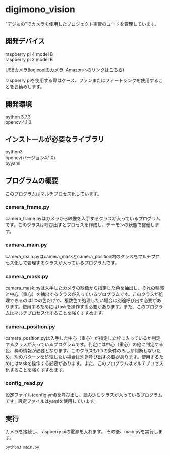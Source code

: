 # digimono_vision
"デジもの"でカメラを使用したプロジェクト実習のコードを管理しています。

## 開発デバイス
raspberry pi 4 model B <br>
raspberry pi 3 model B

USBカメラ([logicoolのカメラ](https://www.logicool.co.jp/ja-jp/product/hd-webcam-c270n), Amazonへのリンクは[こちら](https://www.amazon.co.jp/%E3%83%AD%E3%82%B8%E3%82%AF%E3%83%BC%E3%83%AB-%E3%82%A6%E3%82%A7%E3%83%96%E3%82%AB%E3%83%A1%E3%83%A9-C270n-%E3%82%B9%E3%83%88%E3%83%AA%E3%83%BC%E3%83%9F%E3%83%B3%E3%82%B0-2%E5%B9%B4%E9%96%93%E3%83%A1%E3%83%BC%E3%82%AB%E3%83%BC%E4%BF%9D%E8%A8%BC/dp/B07QMKND9M))

raspberry piを使用する際はケース、ファンまたはフィートシンクを使用することをお勧めします。
## 開発環境
python 3.7.3 <br>
opencv 4.1.0

## インストールが必要なライブラリ
python3<br>
opencv(バージョン4.1.0)<br>
pyyaml

## プログラムの概要
このプログラムはマルチプロセス化しています。
### camera_frame.py
camera_frame.pyはカメラから映像を入手するクラスが入っているプログラムです。このクラスは呼び出すとプロセスを作成し、デーモンの状態で稼働します。
### camara_main.py
camera_main.pyはcamera_maskとcamera_position内のクラスをマルチプロセス化して管理するクラスが入っているプログラムです。
### camera_mask.py
camera_mask.pyは入手したカメラの映像から指定した色を抽出し、それの輪郭と中心（重心）を抽出するクラスが入っているプログラムです。このクラスが処理できるのは1つの色だけで、複数色で処理したい場合は別途呼び出す必要があります。使用するためにはtaskを操作する必要があります。また、このプログラムはマルチプロセス化することを強くすすめます。
### camera_position.py
camera_position.pyは入手した中心（重心）が指定した枠に入っているか判定するクラスが入っているプログラムです。判定には中心（重心）の他に判定する色、枠の情報が必要となります。このクラスも1つの条件のみしか判断しないため、別のパターンを処理したい場合は別途呼び出す必要があります。使用するためにはtaskを操作する必要があります。また、このプログラムはマルチプロセス化することを強くすすめます。
### config_read.py
設定ファイル(config.yml)を呼び出し、読み込むクラスが入っているプログラムです。設定ファイルはyamlを使用しています。

## 実行
カメラを接続し、raspberry piの電源を入れます。
その後、main.pyを実行します。
```
python3 main.py
```